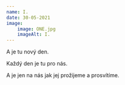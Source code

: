 ```yaml
---
name: I.
date: 30-05-2021
image:
    image: ONE.jpg
    imageAlt: I.
---
```

A je tu nový den.

Každý den je tu pro nás.

A je jen na nás jak jej prožijeme a prosvítíme.
